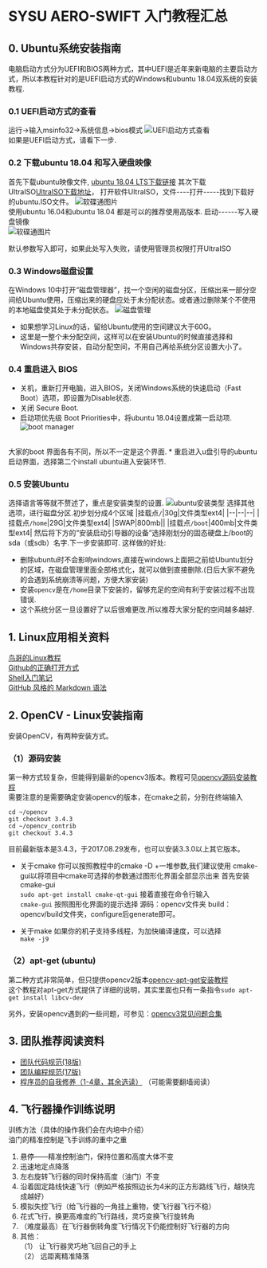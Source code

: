 # SYSU AERO-SWIFT 入门教程汇总

## 0. Ubuntu系统安装指南  
电脑启动方式分为UEFI和BIOS两种方式，其中UEFI是近年来新电脑的主要启动方式，所以本教程针对的是UEFI启动方式的Windows和ubuntu 18.04双系统的安装教程.
### 0.1 UEFI启动方式的查看
运行->输入msinfo32->系统信息->bios模式
![UEFI启动方式查看](https://gss0.baidu.com/9vo3dSag_xI4khGko9WTAnF6hhy/zhidao/wh=600,800/sign=bbcb4c9ee7c4b74534c1bf10ffcc322f/d0c8a786c9177f3ed69736ba7ccf3bc79e3d56e2.jpg)
</br>
如果是UEFI启动方式，请看下一步.

### 0.2 下载ubuntu 18.04 和写入硬盘映像
首先下载ubuntu映像文件,
[ubuntu 18.04 LTS下载链接](https://www.ubuntu.com/download/desktop)
其次下载UltraISO[UltraISO下载地址](https://cn.ultraiso.net/xiazai.html)，
打开软件UltraISO，文件----打开-----找到下载好的ubuntu.ISO文件。
![软碟通图片](https://img-blog.csdn.net/20170107221403123?watermark/2/text/aHR0cDovL2Jsb2cuY3Nkbi5uZXQvdTAxMzg5NDgzNA==/font/5a6L5L2T/fontsize/400/fill/I0JBQkFCMA==/dissolve/70/gravity/Center)
</br>
使用ubuntu 16.04和ubuntu 18.04 都是可以的推荐使用高版本.
启动------写入硬盘镜像
</br>
![软碟通图片](https://img-blog.csdn.net/20170107221518953?watermark/2/text/aHR0cDovL2Jsb2cuY3Nkbi5uZXQvdTAxMzg5NDgzNA==/font/5a6L5L2T/fontsize/400/fill/I0JBQkFCMA==/dissolve/70/gravity/Center)
</br>

默认参数写入即可，如果此处写入失败，请使用管理员权限打开UltraISO

### 0.3 Windows磁盘设置
在Windows 10中打开“磁盘管理器”，找一个空闲的磁盘分区，压缩出来一部分空间给Ubuntu使用，压缩出来的硬盘应处于未分配状态。或者通过删除某个不使用的本地磁盘使其处于未分配状态。
![磁盘管理](https://upload-images.jianshu.io/upload_images/1272002-334e3e33d83fd8b8.png?imageMogr2/auto-orient/strip%7CimageView2/2/w/700)
</br>

* 如果想学习Linux的话，留给Ubuntu使用的空间建议大于60G。
* 这里是一整个未分配空间，这样可以在安装Ubuntu的时候直接选择和Windows共存安装，自动分配空间，不用自己再给系统分区设置大小了。

### 0.4 重启进入 BIOS
* 关机，重新打开电脑，进入BIOS，关闭Windows系统的快速启动（Fast Boot）选项，即设置为Disable状态.
* 关闭 Secure Boot.
* 启动项优先级 Boot Priorities中，将ubuntu 18.04设置成第一启动项.
![boot manager](https://upload-images.jianshu.io/upload_images/1272002-42f06103698c8961.png?imageMogr2/auto-orient/strip%7CimageView2/2/w/700)
</br>
大家的boot 界面各有不同，所以不一定是这个界面.
* 重启进入u盘引导的ubuntu启动界面，选择第二个install ubuntu进入安装环节.

### 0.5 安装Ubuntu
选择语言等等就不赘述了，重点是安装类型的设置.
![ubuntu安装类型](https://upload-images.jianshu.io/upload_images/1272002-6eb497d6e84d50d2.png?imageMogr2/auto-orient/strip%7CimageView2/2/w/700)
选择其他选项，进行磁盘分区.初步划分成4个区域
|挂载点`/`|30g|文件类型ext4|
|--|--|--|
|挂载点`/home`|29G|文件类型ext4|
|SWAP|800mb||
|挂载点`/boot`|400mb|文件类型ext4|
然后将下方的“安装启动引导器的设备”选择刚划分的固态硬盘上/boot的sda（或sdb）名字.下一步安装即可.
这样做的好处:
* 删除ubuntu时不会影响windows,直接在windows上面把之前给Ubuntu划分的区域，在磁盘管理里面全部格式化，就可以做到直接删除.(日后大家不避免的会遇到系统崩溃等问题，方便大家安装)
* 安装`opencv`是在`/home`目录下安装的，留够充足的空间有利于安装过程不出现错误.
* 这个系统分区一旦设置好了以后很难更改.所以推荐大家分配的空间越多越好.
## 1. Linux应用相关资料
[鸟哥的Linux教程](http://linux.vbird.org/)  
[Github的正确打开方式](https://github.com/baixing/FE-Blog/issues)  
[Shell入门笔记](https://shimo.im/doc/eN7lHqW2l2IZdTbT)  
[GitHub 风格的 Markdown 语法](https://github.com/baixing/FE-Blog/issues/6)  


## 2. OpenCV - Linux安装指南
安装OpenCV，有两种安装方式。
### （1）源码安装
第一种方式较复杂，但能得到最新的opencv3版本。教程可见[opencv源码安装教程](http://docs.opencv.org/master/d7/d9f/tutorial_linux_install.html)  
需要注意的是需要确定安装opencv的版本，在cmake之前，分别在终端输入
```
cd ~/opencv
git checkout 3.4.3
cd ~/opencv_contrib
git checkout 3.4.3
```
目前最新版本是3.4.3，于2017.08.29发布，也可以安装3.3.0以上其它版本。

- 关于cmake
你可以按照教程中的cmake -D +一堆参数,我们建议使用 cmake-gui以将项目中cmake可选择的参数通过图形化界面全部显示出来
首先安装cmake-gui  
`sudo apt-get install cmake-qt-gui`
接着直接在命令行输入  
`cmake-gui`
按照图形化界面的提示选择 源码：opencv文件夹 build：opencv/build文件夹，configure后generate即可。  

- 关于make
如果你的机子支持多线程，为加快编译速度，可以选择  
`make -j9`

### （2）apt-get (ubuntu)
第二种方式非常简单，但只提供opencv2版本[opencv-apt-get安装教程](http://blog.csdn.net/tina_ttl/article/details/52745807)  
这个教程对apt-get方式提供了详细的说明，其实里面也只有一条指令`sudo apt-get install libcv-dev`

另外，安装opencv遇到的一些问题，可参见：[opencv3常见问题合集](https://shimo.im/doc/p3gRFoLd7Z43lkXZ)

## 3. 团队推荐阅读资料
- [团队代码规范(18版)](https://github.com/SYSU-AERO-SWIFT/tutorial_2018/blob/master/docs/team_program_specification.md)
- [团队编程规范(17版)](https://shimo.im/doc/rfK9ome7WLEZ0xrA/)
- [程序员的自我修养（1-4章，其余选读）](https://leohxj.gitbooks.io/a-programmer-prepares/content/) （可能需要翻墙阅读）


## 4. 飞行器操作训练说明
训练方法（具体的操作我们会在内培中介绍）  
油门的精准控制是飞手训练的重中之重  
1. 悬停——精准控制油门，保持位置和高度大体不变
2. 迅速地定点降落
3. 左右旋转飞行器的同时保持高度（油门）不变
4. 沿着固定路线快速飞行（例如严格按照边长为4米的正方形路线飞行，越快完成越好）
5. 模拟失控飞行（给飞行器的一角挂上重物，使飞行器飞行不稳）
6. 花式飞行，换更高难度的飞行路线，灵巧变换飞行旋转角
7. （难度最高）在飞行器倒转角度飞行情况下仍能控制好飞行器的方向
8. 其他：  
（1） 让飞行器灵巧地飞回自己的手上  
（2） 远距离精准降落  

